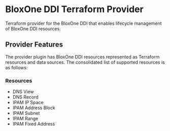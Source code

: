 # BloxOne DDI Terraform Provider

Terraform provider for the BloxOne DDI that enables lifecycle management of BloxOne DDI resources.

## Provider Features

The provider plugin has BloxOne DDI resources represented as Terraform resources and data sources. The consolidated 
list of supported resources is as follows:

### Resources

- DNS View
- DNS Record
- IPAM IP Space
- IPAM Address Block
- IPAM Subnet
- IPAM Range
- IPAM Fixed Address

